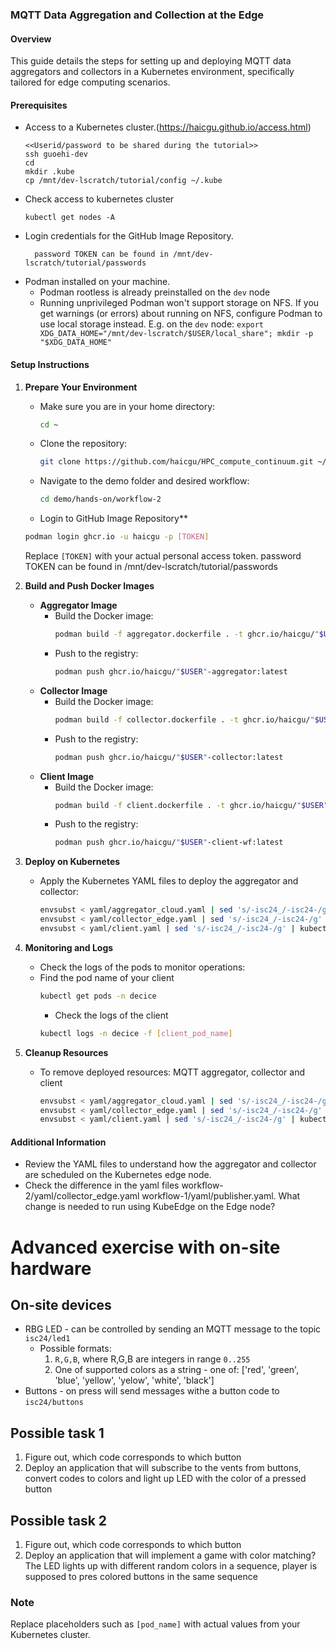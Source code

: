 ### MQTT Data Aggregation and Collection at the Edge

#### Overview
This guide details the steps for setting up and deploying MQTT data aggregators and collectors in a Kubernetes environment, specifically tailored for edge computing scenarios.

#### Prerequisites
- Access to a Kubernetes cluster.(https://haicgu.github.io/access.html)
    ```
    <<Userid/password to be shared during the tutorial>>
    ssh guoehi-dev
    cd
    mkdir .kube
    cp /mnt/dev-lscratch/tutorial/config ~/.kube
   ```
- Check access to kubernetes cluster
  ```
  kubectl get nodes -A
   ```
- Login credentials for the GitHub Image Repository.
  ```
    password TOKEN can be found in /mnt/dev-lscratch/tutorial/passwords
   ```
- Podman installed on your machine.
   - Podman rootless is already preinstalled on the `dev` node
   - Running unprivileged Podman won't support storage on NFS. If you get warnings (or errors) about running on NFS, configure Podman to use local storage instead. E.g. on the `dev` node: `export XDG_DATA_HOME="/mnt/dev-lscratch/$USER/local_share"; mkdir -p "$XDG_DATA_HOME"`

#### Setup Instructions

1. **Prepare Your Environment**
   - Make sure you are in your home directory:
     ```bash
     cd ~
     ```
   - Clone the repository:
     ```bash
     git clone https://github.com/haicgu/HPC_compute_continuum.git ~/demo/
     ```
   - Navigate to the demo folder and desired workflow:
     ```bash
     cd demo/hands-on/workflow-2
     ```
   - Login to GitHub Image Repository**
   ```bash
   podman login ghcr.io -u haicgu -p [TOKEN]
   ```
   Replace `[TOKEN]` with your actual personal access token.
   password TOKEN can be found in /mnt/dev-lscratch/tutorial/passwords

3. **Build and Push Docker Images**
   - **Aggregator Image**
     - Build the Docker image:
       ```bash
       podman build -f aggregator.dockerfile . -t ghcr.io/haicgu/"$USER"-aggregator:latest
       ```
     - Push to the registry:
       ```bash
       podman push ghcr.io/haicgu/"$USER"-aggregator:latest
       ```
   - **Collector Image**
     - Build the Docker image:
       ```bash
       podman build -f collector.dockerfile . -t ghcr.io/haicgu/"$USER"-collector:latest
       ```
     - Push to the registry:
       ```bash
       podman push ghcr.io/haicgu/"$USER"-collector:latest
       ```
   - **Client Image**
     - Build the Docker image:
       ```bash
       podman build -f client.dockerfile . -t ghcr.io/haicgu/"$USER"-client-wf:latest
       ```
     - Push to the registry:
       ```bash
       podman push ghcr.io/haicgu/"$USER"-client-wf:latest
       ```

4. **Deploy on Kubernetes**
   - Apply the Kubernetes YAML files to deploy the aggregator and collector:
     ```bash
     envsubst < yaml/aggregator_cloud.yaml | sed 's/-isc24_/-isc24-/g' | kubectl create -f -
     envsubst < yaml/collector_edge.yaml | sed 's/-isc24_/-isc24-/g' | kubectl create -f -
     envsubst < yaml/client.yaml | sed 's/-isc24_/-isc24-/g' | kubectl create -f -
     ```

5. **Monitoring and Logs**
   - Check the logs of the pods to monitor operations:
   - Find the pod name of your client
     ```bash
     kubectl get pods -n decice
     ```
     - Check the logs of the client
     ```bash
     kubectl logs -n decice -f [client_pod_name]
      ```
6. **Cleanup Resources**
   - To remove deployed resources: MQTT aggregator, collector and client
     ```bash
     envsubst < yaml/aggregator_cloud.yaml | sed 's/-isc24_/-isc24-/g' | kubectl delete -f -
     envsubst < yaml/collector_edge.yaml | sed 's/-isc24_/-isc24-/g' | kubectl delete -f -
     envsubst < yaml/client.yaml | sed 's/-isc24_/-isc24-/g' | kubectl delete -f -    
     ```

#### Additional Information
- Review the YAML files to understand how the aggregator and collector are scheduled on the Kubernetes edge node.
- Check the difference in the yaml files workflow-2/yaml/collector_edge.yaml workflow-1/yaml/publisher.yaml. What change is needed to run using KubeEdge on the Edge node?

# Advanced exercise with on-site hardware

## On-site devices

* RBG LED - can be controlled by sending an MQTT message to the topic `isc24/led1`
    * Possible formats:
        1. `R,G,B`, where R,G,B are integers in range `0..255`
        2. One of supported colors as a string - one of: ['red', 'green', 'blue', 'yellow', 'yelow', 'white', 'black']
* Buttons - on press will send messages withe a button code to `isc24/buttons`

## Possible task 1
1. Figure out, which code corresponds to which button
2. Deploy an application that will subscribe to the vents from buttons, convert codes to colors and light up LED with the color of a pressed button

## Possible task 2
1. Figure out, which code corresponds to which button
2. Deploy an application that will implement a game with color matching? The LED lights up with different random colors in a sequence, player is supposed to pres colored buttons in the same sequence


### Note
Replace placeholders such as `[pod_name]` with actual values from your Kubernetes cluster.

